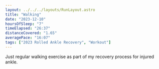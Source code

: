 ```yaml
---
layout: ../../../layouts/RunLayout.astro
title: "Walking"
date: "2023-12-10"
hoursOfSleep: "7"
timeElapsed: "26:37"
distanceCovered: "1.65"
averagePace: "16:07"
tags: ["2023 Rolled Ankle Recovery", "Workout"]
---
```


Just regular walking exercise as part of my recovery process for injured ankle.

